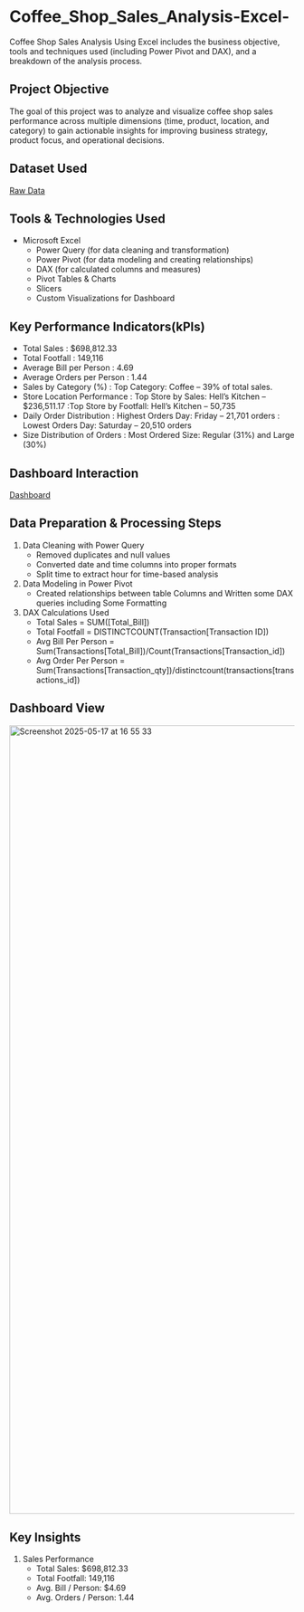 # Coffee_Shop_Sales_Analysis-Excel-
Coffee Shop Sales Analysis Using Excel includes the business objective, tools and techniques used (including Power Pivot and DAX), and a breakdown of the analysis process.

## Project Objective
The goal of this project was to analyze and visualize coffee shop sales performance across multiple dimensions (time, product, location, and category) to gain actionable insights for improving business strategy, product focus, and operational decisions.

## Dataset Used
<a href="https://github.com/yug0537/Coffee_Shop_Sales_Analysis-Excel-/blob/main/Coffe_Shop_Sales-Raw.xlsx">Raw Data<a/>

## Tools & Technologies Used
- Microsoft Excel
    - Power Query (for data cleaning and transformation)
    - Power Pivot (for data modeling and creating relationships)
    - DAX (for calculated columns and measures)
    - Pivot Tables & Charts
    - Slicers
    - Custom Visualizations for Dashboard

## Key Performance Indicators(kPIs)
- Total Sales : $698,812.33
- Total Footfall : 149,116
- Average Bill per Person : 4.69 
- Average Orders per Person :  1.44
- Sales by Category (%) : Top Category: Coffee – 39% of total sales.
- Store Location Performance : Top Store by Sales: Hell’s Kitchen – $236,511.17 :Top Store by Footfall: Hell’s Kitchen – 50,735
- Daily Order Distribution : Highest Orders Day: Friday – 21,701 orders : Lowest Orders Day: Saturday – 20,510 orders
- Size Distribution of Orders : Most Ordered Size: Regular (31%) and Large (30%)

## Dashboard Interaction
<a href="https://github.com/yug0537/Coffee_Shop_Sales_Analysis-Excel-/blob/main/Coffe_Shop_%20Sales_File.xlsx">Dashboard<a/>

## Data Preparation & Processing Steps
1. Data Cleaning with Power Query
   - Removed duplicates and null values
   - Converted date and time columns into proper formats
   - Split time to extract hour for time-based analysis
2. Data Modeling in Power Pivot
   - Created relationships between table Columns and Written some DAX queries including Some Formatting
3. DAX Calculations Used
   - Total Sales = SUM([Total_Bill])
   - Total Footfall = DISTINCTCOUNT(Transaction[Transaction ID])
   - Avg Bill Per Person = Sum(Transactions[Total_Bill])/Count(Transactions[Transaction_id])
   - Avg Order Per Person = Sum(Transactions[Transaction_qty])/distinctcount(transactions[transactions_id])
  
## Dashboard View
<img width="1394" alt="Screenshot 2025-05-17 at 16 55 33" src="https://github.com/user-attachments/assets/4c5854f3-3aad-4b1b-86d3-64c0ac24ea8e" />

## Key Insights
1. Sales Performance
   - Total Sales: $698,812.33
   - Total Footfall: 149,116
   - Avg. Bill / Person: $4.69
   - Avg. Orders / Person: 1.44




